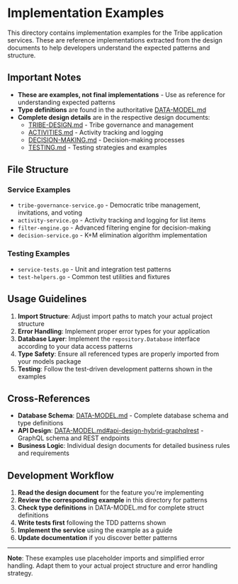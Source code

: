 # Implementation Examples

This directory contains implementation examples for the Tribe application services. These are reference implementations extracted from the design documents to help developers understand the expected patterns and structure.

## Important Notes

- **These are examples, not final implementations** - Use as reference for understanding expected patterns
- **Type definitions** are found in the authoritative [DATA-MODEL.md](../DATA-MODEL.md#go-type-definitions)
- **Complete design details** are in the respective design documents:
  - [TRIBE-DESIGN.md](../TRIBE-DESIGN.md) - Tribe governance and management
  - [ACTIVITIES.md](../ACTIVITIES.md) - Activity tracking and logging
  - [DECISION-MAKING.md](../DECISION-MAKING.md) - Decision-making processes
  - [TESTING.md](../TESTING.md) - Testing strategies and examples

## File Structure

### Service Examples
- `tribe-governance-service.go` - Democratic tribe management, invitations, and voting
- `activity-service.go` - Activity tracking and logging for list items
- `filter-engine.go` - Advanced filtering engine for decision-making
- `decision-service.go` - K+M elimination algorithm implementation

### Testing Examples  
- `service-tests.go` - Unit and integration test patterns
- `test-helpers.go` - Common test utilities and fixtures

## Usage Guidelines

1. **Import Structure**: Adjust import paths to match your actual project structure
2. **Error Handling**: Implement proper error types for your application
3. **Database Layer**: Implement the `repository.Database` interface according to your data access patterns
4. **Type Safety**: Ensure all referenced types are properly imported from your models package
5. **Testing**: Follow the test-driven development patterns shown in the examples

## Cross-References

- **Database Schema**: [DATA-MODEL.md](../DATA-MODEL.md) - Complete database schema and type definitions
- **API Design**: [DATA-MODEL.md#api-design-hybrid-graphqlrest](../DATA-MODEL.md#api-design-hybrid-graphqlrest) - GraphQL schema and REST endpoints
- **Business Logic**: Individual design documents for detailed business rules and requirements

## Development Workflow

1. **Read the design document** for the feature you're implementing
2. **Review the corresponding example** in this directory for patterns
3. **Check type definitions** in DATA-MODEL.md for complete struct definitions
4. **Write tests first** following the TDD patterns shown
5. **Implement the service** using the example as a guide
6. **Update documentation** if you discover better patterns

---

**Note**: These examples use placeholder imports and simplified error handling. Adapt them to your actual project structure and error handling strategy. 